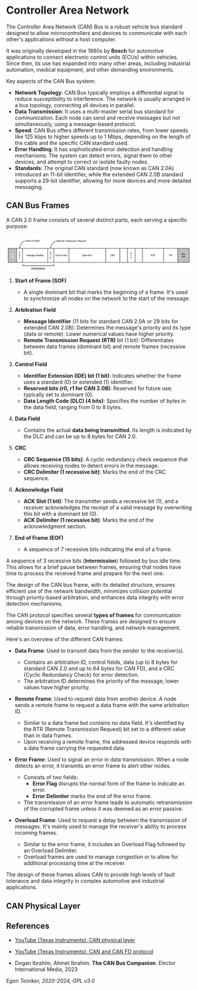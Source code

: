 # Controller Area Network 

The Controller Area Network (CAN) Bus is a robust vehicle bus standard designed 
to allow microcontrollers and devices to communicate with each other's applications 
without a host computer. 

It was originally developed in the 1980s by **Bosch** for automotive applications 
to connect electronic control units (ECUs) within vehicles. Since then, its use has 
expanded into many other areas, including industrial automation, medical equipment, 
and other demanding environments.


Key aspects of the CAN Bus system:

* **Network Topology**: CAN Bus typically employs a differential signal to reduce 
    susceptibility to interference. The network is usually arranged in a bus topology, 
    connecting all devices in parallel.
* **Data Transmission**: It uses a multi-master serial bus standard for communication. 
    Each node can send and receive messages but not simultaneously, using a message-based protocol.
* **Speed**: CAN Bus offers different transmission rates, from lower speeds like 125 kbps 
    to higher speeds up to 1 Mbps, depending on the length of the cable and the specific 
    CAN standard used.
* **Error Handling**: It has sophisticated error detection and handling mechanisms. The 
    system can detect errors, signal them to other devices, and attempt to correct or 
    isolate faulty nodes.
* **Standards**: The original CAN standard (now known as CAN 2.0A) introduced an 11-bit
    identifier, while the extended CAN 2.0B standard supports a 29-bit identifier, 
    allowing for more devices and more detailed messaging.


## CAN Bus Frames


A CAN 2.0 frame consists of several distinct parts, each serving a specific purpose:

![Bus Frame](figures/CAN-BusFrame.png)

1. **Start of Frame (SOF)**
    * A single dominant bit that marks the beginning of a frame. It's used to 
        synchronize all nodes on the network to the start of the message.

2. **Arbitration Field**
    * **Message Identifier** (11 bits for standard CAN 2.0A or 29 bits for extended CAN 2.0B): 
        Determines the message's priority and its type (data or remote). 
        Lower numerical values have higher priority.
    * **Remote Transmission Request (RTR)** bit (1 bit): Differentiates between data 
        frames (dominant bit) and remote frames (recessive bit).

3. **Control Field**
    * **Identifier Extension (IDE) bit (1 bit)**: Indicates whether the frame uses a 
        standard (0) or extended (1) identifier.
    * **Reserved bits (r0, r1 for CAN 2.0B)**: Reserved for future use; typically set 
        to dominant (0).
    * **Data Length Code (DLC) (4 bits)**: Specifies the number of bytes in the data 
        field, ranging from 0 to 8 bytes.

4. **Data Field**
    * Contains the actual **data being transmitted**. Its length is indicated by the 
        DLC and can be up to 8 bytes for CAN 2.0.

5. **CRC**
    * **CRC Sequence (15 bits)**: A cyclic redundancy check sequence that allows 
        receiving nodes to detect errors in the message.
    * **CRC Delimiter (1 recessive bit)**: Marks the end of the CRC sequence.

6. **Acknowledge Field**
    * **ACK Slot (1 bit)**: The transmitter sends a recessive bit (1), and a receiver 
        acknowledges the receipt of a valid message by overwriting this bit with a 
        dominant bit (0).
    * **ACK Delimiter (1 recessive bit)**: Marks the end of the acknowledgment section.

7. **End of Frame (EOF)**
    * A sequence of 7 recessive bits indicating the end of a frame.

A sequence of 3 recessive bits (**Intermission**) followed by bus idle time. 
This allows for a brief pause between frames, ensuring that nodes have time 
to process the received frame and prepare for the next one.

The design of the CAN bus frame, with its detailed structure, ensures efficient 
use of the network bandwidth, minimizes collision potential through priority-based 
arbitration, and enhances data integrity with error detection mechanisms. 


The CAN protocol specifies several **types of frames** for communication among devices on the 
network. These frames are designed to ensure reliable transmission of data, error handling, 
and network management. 

Here's an overview of the different CAN frames:

* **Data Frame**: Used to transmit data from the sender to the receiver(s).
    * Contains an arbitration ID, control fields, data (up to 8 bytes for standard CAN 2.0 
        and up to 64 bytes for CAN FD), and a CRC (Cyclic Redundancy Check) for error detection.
    * The arbitration ID determines the priority of the message; lower values have higher priority.

* **Remote Frame**: Used to request data from another device. A node sends a remote
    frame to request a data frame with the same arbitration ID.
    * Similar to a data frame but contains no data field. It's identified by the 
        RTR (Remote Transmission Request) bit set to a different value than in data frames.
    * Upon receiving a remote frame, the addressed device responds with a data frame carrying 
        the requested data.

* **Error Frame**: Used to signal an error in data transmission. When a node detects 
    an error, it transmits an error frame to alert other nodes.
    * Consists of two fields: 
        * **Error Flag** disrupts the normal form of the frame to indicate an error.
        * **Error Delimiter** marks the end of the error frame.
    * The transmission of an error frame leads to automatic retransmission of the corrupted 
        frame unless it was deemed as an error passive.

* **Overload Frame**: Used to request a delay between the transmission of messages. It's mainly 
    used to manage the receiver's ability to process incoming frames.
    * Similar to the error frame, it includes an Overload Flag followed by an Overload Delimiter.
    * Overload frames are used to manage congestion or to allow for additional processing 
        time at the receiver.

The design of these frames allows CAN to provide high levels of fault tolerance and data 
integrity in complex automotive and industrial applications.



## CAN Physical Layer 



## References

* [YouTube (Texas Instruments): CAN physical layer](https://youtu.be/4nk8Lb_K8rs?si=QXvdk2lZZQUiHSzt)
* [YouTube (Texas Instruments): CAN and CAN FD protocol](https://youtu.be/2Mhqwt2xTxk?si=EeA1K7nyD_MrK5NF)

* Dogan Ibrahim, Ahmet Ibrahim. **The CAN Bus Companion**. Elector International Media, 2023

*Egon Teiniker, 2020-2024, GPL v3.0* 